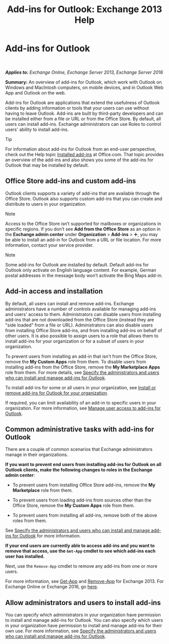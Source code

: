 ﻿---
title: 'Add-ins for Outlook: Exchange 2013 Help'
TOCTitle: Add-ins for Outlook
ms:assetid: 28b6f2a1-a235-4023-b561-6fd304962775
ms:mtpsurl: https://technet.microsoft.com/en-us/library/JJ943753(v=EXCHG.150)
ms:contentKeyID: 51028420
ms.date: 12/10/2017
mtps_version: v=EXCHG.150
---

# Add-ins for Outlook

 

_**Applies to:** Exchange Online, Exchange Server 2013, Exchange Server 2016_


**Summary:** An overview of add-ins for Outlook, which work with Outlook on Windows and MacIntosh computers, on mobile devices, and in Outlook Web App and Outlook on the web.

Add-ins for Outlook are applications that extend the usefulness of Outlook clients by adding information or tools that your users can use without having to leave Outlook. Add-ins are built by third-party developers and can be installed either from a file or URL or from the Office Store. By default, all users can install add-ins. Exchange administrators can use Roles to control users' ability to install add-ins.


> [!TIP]
> For information about add-ins for Outlook from an end-user perspective, check out the Help topic <A href="https://go.microsoft.com/fwlink/p/?linkid=282387">Installed add-ins</A> at Office.com. That topic provides an overview of the add-ins and also shows you some of the add-ins for Outlook that may be installed by default.



## Office Store add-ins and custom add-ins

Outlook clients supports a variety of add-ins that are available through the Office Store. Outlook also supports custom add-ins that you can create and distribute to users in your organization.


> [!NOTE]
> Access to the Office Store isn’t supported for mailboxes or organizations in specific regions. If you don’t see <STRONG>Add from the Office Store</STRONG> as an option in the <STRONG>Exchange admin center</STRONG> under <STRONG>Organization</STRONG> &gt; <STRONG>Add-ins</STRONG> &gt; <IMG title="Add Icon" alt="Add Icon" src="images/JJ218640.c1e75329-d6d7-4073-a27d-498590bbb558(EXCHG.150).gif">, you may be able to install an add-in for Outlook from a URL or file location. For more information, contact your service provider.




> [!NOTE]
> Some add-ins for Outlook are installed by default. Default add-ins for Outlook only activate on English language content. For example, German postal addresses in the message body won’t activate the Bing Maps add-in.



## Add-in access and installation

By default, all users can install and remove add-ins. Exchange administrators have a number of controls available for managing add-ins and users' access to them. Administrators can disable users from installing add-ins that are not downloaded from the Office Store (instead they are "side loaded" from a file or URL). Administrators can also disable users from installing Office Store add-ins, and from installing add-ins on behalf of other users. It is also possible to assign users to a role that allows them to install add-ins for your organization or for a subset of users in your organization.

To prevent users from installing an add-in that isn't from the Office Store, remove the **My Custom Apps** role from them. To disable users from installing add-ins from the Office Store, remove the **My Marketplace Apps** role from them. For more details, see [Specify the administrators and users who can install and manage add-ins for Outlook](specify-the-administrators-and-users-who-can-install-and-manage-add-ins-for-outlook-exchange-2013-help.md).

To install add-ins for some or all users in your organization, see [Install or remove add-ins for Outlook for your organization](install-or-remove-add-ins-for-outlook-for-your-organization-exchange-2013-help.md).

If required, you can limit availability of an add-in to specific users in your organization. For more information, see [Manage user access to add-ins for Outlook](manage-user-access-to-add-ins-for-outlook-exchange-online-help.md).

## Common administrative tasks with add-ins for Outlook

There are a couple of common scenarios that Exchange administrators manage in their organizations.

**If you want to prevent end users from installing add-ins for Outlook on all Outlook clients, make the following changes to roles in the Exchange admin center**:

  - To prevent users from installing Office Store add-ins, remove the **My Marketplace** role from them.

  - To prevent users from loading add-ins from sources other than the Office Store, remove the **My Custom Apps** role from them.

  - To prevent users from installing all add-ins, remove both of the above roles from them.

See [Specify the administrators and users who can install and manage add-ins for Outlook](specify-the-administrators-and-users-who-can-install-and-manage-add-ins-for-outlook-exchange-2013-help.md) for more information.

**If your end users are currently able to access add-ins and you want to remove that access, use the `Get-App` cmdlet to see which add-ins each user has installed.**

Next, use the `Remove-App` cmdlet to remove any add-ins from one or more users. 

For more information, see [Get-App](https://technet.microsoft.com/en-us/library/jj218673\(v=exchg.150\)) and [Remove-App](https://technet.microsoft.com/en-us/library/jj218709\(v=exchg.150\)) for Exchange 2013. For Exchange Online or Exchange 2016, go [here](https://go.microsoft.com/fwlink/p/?linkid=844721).

## Allow administrators and users to install add-ins

You can specify which administrators in your organization have permission to install and manage add-ins for Outlook. You can also specify which users in your organization have permission to install and manage add-ins for their own use. For more information, see [Specify the administrators and users who can install and manage add-ins for Outlook](specify-the-administrators-and-users-who-can-install-and-manage-add-ins-for-outlook-exchange-2013-help.md).

